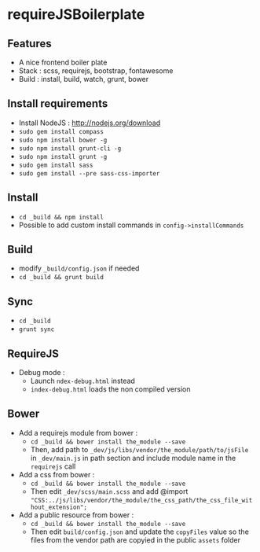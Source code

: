 requireJSBoilerplate
====================

Features
--------
- A nice frontend boiler plate
- Stack : scss, requirejs, bootstrap, fontawesome
- Build : install, build, watch, grunt, bower

Install requirements
--------------------
- Install NodeJS : http://nodejs.org/download
- `sudo gem install compass`
- `sudo npm install bower -g`
- `sudo npm install grunt-cli -g`
- `sudo npm install grunt -g`
- `sudo gem install sass`
- `sudo gem install --pre sass-css-importer`

Install
-------
- `cd _build && npm install`
- Possible to add custom install commands in `config->installCommands`

Build
-----
- modify ```_build/config.json``` if needed
- ```cd _build && grunt build```

Sync
----
- ```cd _build```
- ```grunt sync```

RequireJS
---------
- Debug mode : 
    - Launch `ndex-debug.html` instead
    - `index-debug.html` loads the non compiled version

Bower
-----
- Add a requirejs module from bower :
    - `cd _build && bower install the_module --save`
    - Then, add path to `_dev/js/libs/vendor/the_module/path/to/jsFile` in `_dev/main.js` in path section and include module name in the `requirejs` call
- Add a css from bower : 
    - `cd _build && bower install the_module --save`
    - Then edit `_dev/scss/main.scss` and add @import `"CSS:../js/libs/vendor/the_module/the_css_path/the_css_file_without_extension";`
- Add a public resource from bower : 
    - `cd _build && bower install the_module --save`
    - Then edit `build/config.json` and update the `copyFiles` value so the files from the vendor path are copyied in the public `assets` folder